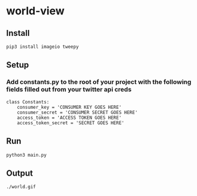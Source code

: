 # world-view

## Install
```pip3 install imageio tweepy```

## Setup
### Add constants.py to the root of your project with the following fields filled out from your twitter api creds
```
class Constants:
    consumer_key = 'CONSUMER KEY GOES HERE'
    consumer_secret = 'CONSUMER SECRET GOES HERE'
    access_token = 'ACCESS TOKEN GOES HERE'
    access_token_secret = 'SECRET GOES HERE'
```
## Run
```python3 main.py```

## Output
```./world.gif```